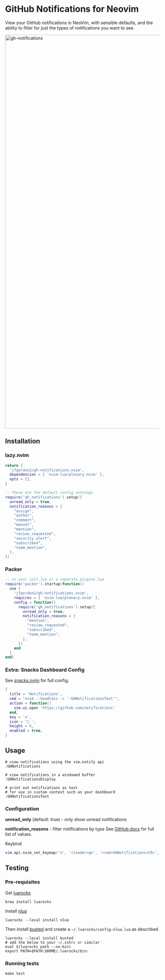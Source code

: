 # GitHub Notifications for Neovim

View your GitHub notifications in NeoVim, with sensible defaults, and the ability to filter
for just the types of notifications you want to see.

<img width="1280" alt="gh-notifications" src="https://github.com/user-attachments/assets/3ff5a317-ddb6-44eb-aed9-334e66506953" />

## Installation

### lazy.nvim

```lua
return {
  'jfgordon2/gh-notifications.nvim',
  dependencies = { 'nvim-lua/plenary.nvim' },
  opts = {},
}
```

```lua
-- These are the default config settings
require('gh_notifications').setup({
  unread_only = true,
  notification_reasons = {
    "assign",
    "author",
    "comment",
    "manual",
    "mention",
    "review_requested",
    "security_alert",
    "subscribed",
    "team_mention",
  },
})
```

### Packer

```lua
-- in your init.lua or a separate plugins.lua
require('packer').startup(function()
  use {
    'jfgordon2/gh-notifications.nvim',
    requires = { 'nvim-lua/plenary.nvim' },
    config = function()
      require('gh_notifications').setup({
        unread_only = true,
        notification_reasons = {
          "mention",
          "review_requested",
          "subscribed",
          "team_mention",
        },
      })
    end
  }
end)
```

### Extra: Snacks Dashboard Config

See [snacks.nvim](https://github.com/folke/snacks.nvim/blob/main/docs/dashboard.md#github) for full config.

```lua
{
  title = 'Notifications',
  cmd = "nvim --headless -c ':GHNotificationsText'",
  action = function()
    vim.ui.open 'https://github.com/notifications'
  end,
  key = 'n',
  icon = ' ',
  height = 8,
  enabled = true,
}
```

## Usage

```shell
# view notifications using the vim.notify api
:GHNotifications

# view notifications in a windowed buffer
:GHNotificationsDisplay

# print out notifications as text
# for use in custom context such as your dashboard
:GHNotificationsText
```

### Configuration

**unread_only** (default: true) - only show unread notifications

**notification_reasons** - filter notifications by type
See [GitHub docs]( https://docs.github.com/en/rest/activity/notifications?apiVersion=2022-11-28) for full list of values.

Keybind

```lua
vim.api.nvim_set_keymap('n', '<leader>gn', '<cmd>GHNotifications<CR>', { noremap = true, silent = true, desc = "GitHub Notifications" })
```

## Testing

### Pre-requisites

Get [luarocks](https://luarocks.org/)

```shell
brew install luarocks
```

Install [nlua](https://github.com/mfussenegger/nlua)

```shell
luarocks --local install nlua
```

Then install [busted](https://lunarmodules.github.io/busted/)
and create a `~/.luarocks/config-nlua.lua` as described.

```shell
luarocks --local install busted
# add the below to your ~/.zshrc or similar
eval $(luarocks path --no-bin)
export PATH=$PATH:$HOME/.luarocks/bin:
```

### Running tests

```shell
make test
```
